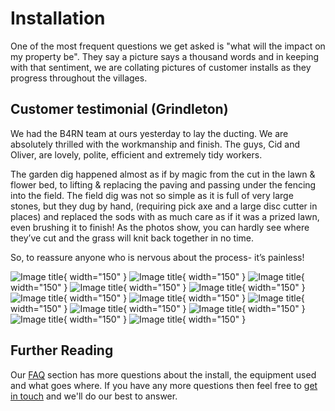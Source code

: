# Installation
One of the most frequent questions we get asked is "what will the impact on my property be". They say a picture says a thousand words and in keeping with that sentiment, we are collating pictures of customer installs as they progress throughout the villages. 

## Customer testimonial (Grindleton)

We had the B4RN team at ours yesterday to lay the ducting. We are absolutely thrilled with the workmanship and finish. The guys, Cid and Oliver, are lovely, polite, efficient and extremely tidy workers.

The garden dig happened almost as if by magic from the cut in the lawn & flower bed, to lifting & replacing the paving and passing under the fencing into the field. The field dig was not so simple as it is full of very large stones, but they dug by hand, (requiring pick axe and a large disc cutter in places) and replaced the sods with as much care as if it was a prized lawn, even brushing it to finish! As the photos show, you can hardly see where they’ve cut and the grass will knit back together in no time.

So, to reassure anyone who is nervous about the process- it’s painless!

![Image title](img/testimonials/1/IMG_4475.jpg){ width="150" }
![Image title](img/testimonials/1/IMG_4476.jpg){ width="150" }
![Image title](img/testimonials/1/IMG_4477.jpg){ width="150" }
![Image title](img/testimonials/1/IMG_4478.jpg){ width="150" }
![Image title](img/testimonials/1/IMG_4479.jpg){ width="150" }
![Image title](img/testimonials/1/IMG_4480.jpg){ width="150" }
![Image title](img/testimonials/1/IMG_4481.jpg){ width="150" }
![Image title](img/testimonials/1/IMG_4483.jpg){ width="150" }
![Image title](img/testimonials/1/IMG_4484.jpg){ width="150" }
![Image title](img/testimonials/1/IMG_4486.jpg){ width="150" }
![Image title](img/testimonials/1/IMG_4489.jpg){ width="150" }
![Image title](img/testimonials/1/IMG_4492.jpg){ width="150" }

## Further Reading
Our [FAQ](faq.md) section has more questions about the install, the equipment used and what goes where. If you have any more questions then feel free to [get in touch](contact.md) and we'll do our best to answer.
